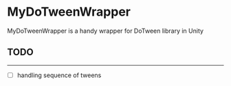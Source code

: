 # MyDoTweenWrapper
 MyDoTweenWrapper is a handy wrapper for DoTween library in Unity
 
 ## TODO
 ---
- [ ] handling sequence of tweens

